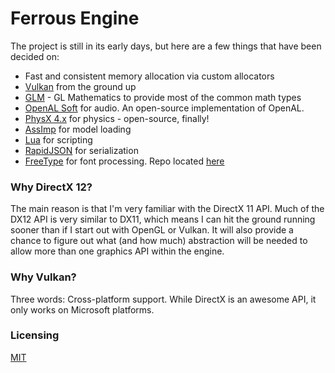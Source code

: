 # Ferrous Engine
The project is still in its early days, but here are a few things that have been decided on:  
 * Fast and consistent memory allocation via custom allocators
 * [Vulkan](https://www.khronos.org/vulkan/) from the ground up
 * [GLM](https://github.com/g-truc/glm) - GL Mathematics to provide most of the common math types
 * [OpenAL Soft](https://github.com/kcat/openal-soft) for audio. An open-source implementation of OpenAL.  
 * [PhysX 4.x](https://github.com/NVIDIAGameWorks/PhysX) for physics - open-source, finally!
 * [AssImp](http://www.assimp.org/) for model loading
 * [Lua](https://www.lua.org/) for scripting
 * [RapidJSON](http://rapidjson.org/) for serialization
 * [FreeType](https://www.freetype.org/) for font processing. Repo located [here](https://git.savannah.gnu.org/cgit/freetype/)

### Why DirectX 12? 
The main reason is that I'm very familiar with the DirectX 11 API. Much of the DX12 API is very similar to DX11, which means I can hit the ground running sooner than if I start out with OpenGL or Vulkan. It will also provide a chance to figure out what (and how much) abstraction will be needed to allow more than one graphics API within the engine.

### Why Vulkan?
Three words: Cross-platform support. While DirectX is an awesome API, it only works on Microsoft platforms.  

### Licensing
[MIT](https://github.com/Syncaidius/FerrousEngine/blob/master/LICENSE)